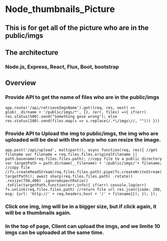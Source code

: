 # Node_thumbnails_Picture

## This is for get all of the picture who are in the public/imgs

## The architecture
### Node.js, Express, React, Flux, Boot, bootstrap 

## Overview
### Provide API to get the name of files who are in the public/imgs
`
app.route('/api/retrieveImgsName').get((req, res, next) => glob(__dirname + '/public/imgs/*', {}, (err, files) =>{
  if(err)
    res.status(500).send("Something gose wrong");
  else
    res.status(200).send(files.map(s => s.replace(/.*\/imgs\//, "")))
}))
`
### Provide API to Upload the img to public/imgs, the img who are uploaded will be deal with the sharp who can resize the image.
`
app.post('/api/upload', multipart(), async function(req, res){
  //get filename
  var filename = req.files.files.originalFilename || path.basename(req.files.files.path);
  //copy file to a public directory
  var targetPath = path.dirname(__filename) + '/public/imgs/'+ filename;
  //copy file
  //fs.createReadStream(req.files.files.path).pipe(fs.createWriteStream(targetPath));
  await sharp(req.files.files.path)
  .rotate()
  .resize(750,400)
  .ignoreAspectRatio()
  .toFile(targetPath,function(err,info){
    if(err)
      console.log(err)
    fs.unlink(req.files.files.path)
    //return file url
  res.json({code: 200, msg: {url: 'http://' + req.headers.host + '/' + filename}});
  });
});
`
### Click one img, img will be in a bigger size, but if click again, it will be a thumbnails again.
### In the top of page, Client can upload the imgs, and we limite 10 imgs can be uploaded at the same time.
